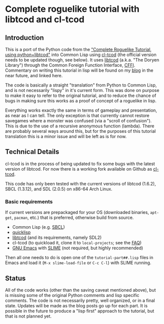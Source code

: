 # Complete roguelike tutorial with libtcod and cl-tcod

## Introduction

This is a port of the Python code from the ["Complete Roguelike Tutorial, using python+libtcod"](http://www.roguebasin.com/index.php?title=Complete_Roguelike_Tutorial,_using_python%2Blibtcod) into Common Lisp using [cl-tcod](https://bitbucket.org/eeeickythump/cl-tcod) (the official version needs to be updated though, see below). It uses [libtcod](https://bitbucket.org/libtcod/libtcod) (a.k.a. "The Doryen Library") through the Common Foreign Function Interface, [CFFI](https://common-lisp.net/project/cffi/). Commentary on writing this tutorial in lisp will be found on my [blog](https://9bladed.com) in the near future, and linked here.

The code is basically a straight "translation" from Python to Common Lisp, and is not necessarily "lispy" in it's current form. This was done on purpose to make it easy to refer to the original tutorial, and to reduce the chance of bugs in making sure this works as a proof of concept of a roguelike in lisp.

Everything works exactly the same in terms of gameplay and presentation, as near as I can tell. The only exception is that currently cannot restore savegames where a monster was confused (via a "scroll of confusion"). This is due to the use of a recursive anonymous function (lambda). There are probably several ways around this, but for the purposes of this tutorial translation this is a minor issue and will be left as is for now.

## Technical Details

cl-tcod is in the process of being updated to fix some bugs with the latest version of libtcod. For now there is a working fork available on Github as [cl-tcod](https://github.com/podiki/cl-tcod).

This code has only been tested with the current versions of libtcod (1.6.2), SBCL (1.3.12), and SDL (2.0.5) on x86-64 Arch Linux.

### Basic requirements
If current versions are prepackaged for your OS (downloaded binaries, `apt-get`, `pacman`, etc.) that is preferred, otherwise build from source.

* Common Lisp (e.g. [SBCL](http://www.sbcl.org/))
* [quicklisp](https://www.quicklisp.org)
* [libtcod](https://bitbucket.org/libtcod/libtcod) (and its requirements, namely SDL2)
* cl-tcod (to quickload it, clone it to `local-projects`; see the [FAQ](https://www.quicklisp.org/beta/faq.html))
* [GNU Emacs](https://www.gnu.org/software/emacs/) with [SLIME](https://common-lisp.net/project/slime/) (not required, but highly recommended)
    
Then all one needs to do is open one of the `tutorial-part##.lisp` files in Emacs and load it (`M-x slime-load-file` or `C-c C-l`) with SLIME running.

## Status

All of the code works (other than the saving caveat mentioned above), but is missing some of the original Python comments and lisp specific comments. The code is not necessarily pretty, well organized, or in a final state. Updates will be made as the blog posts go up for each part. It is possible in the future to produce a "lisp first" approach to the tutorial, but that is not planned yet.
